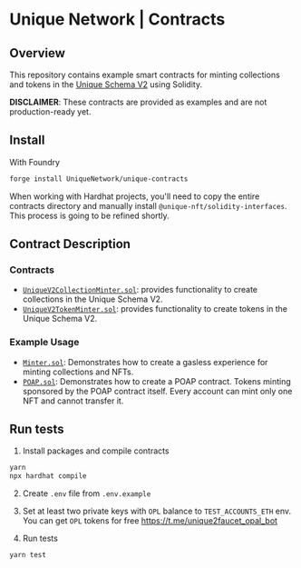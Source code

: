 # Unique Network | Contracts

## Overview

This repository contains example smart contracts for minting collections and tokens in the [Unique Schema V2](https://docs.uniquenetwork.dev/reference/schemas) using Solidity.

**DISCLAIMER**: These contracts are provided as examples and are not production-ready yet.

## Install

With Foundry

```sh
forge install UniqueNetwork/unique-contracts
```

When working with Hardhat projects, you'll need to copy the entire contracts directory and manually install `@unique-nft/solidity-interfaces`. This process is going to be refined shortly.

## Contract Description

### Contracts

- [`UniqueV2CollectionMinter.sol`](./contracts/UniqueV2CollectionMinter.sol): provides functionality to create collections in the Unique Schema V2.
- [`UniqueV2TokenMinter.sol`](./contracts/UniqueV2TokenMinter.sol): provides functionality to create tokens in the Unique Schema V2.

### Example Usage

- [`Minter.sol`](./contracts/recipes/Minter.sol): Demonstrates how to create a gasless experience for minting collections and NFTs.
- [`POAP.sol`](./contracts/recipes/POAP.sol): Demonstrates how to create a POAP contract. Tokens minting sponsored by the POAP contract itself. Every account can mint only one NFT and cannot transfer it.

## Run tests

1. Install packages and compile contracts

```bash
yarn
npx hardhat compile
```

2. Create `.env` file from `.env.example`
3. Set at least two private keys with `OPL` balance to `TEST_ACCOUNTS_ETH` env. You can get `OPL` tokens for free https://t.me/unique2faucet_opal_bot

4. Run tests

```bash
yarn test
```
